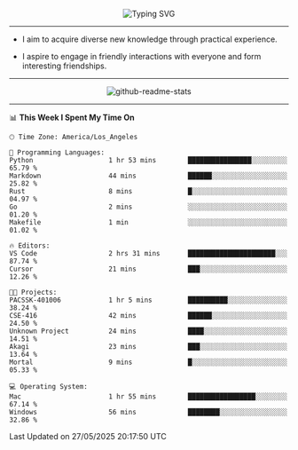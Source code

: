 <p align="center">
  <img src="https://readme-typing-svg.demolab.com?font=Fira+Code&weight=500&size=32&duration=2500&pause=1600&center=true&vCenter=true&random=false&width=1024&height=64&lines=Hi+there+%F0%9F%91%8B;I'm+delighted+you+could+make+it+here+%F0%9F%8E%89;I'm+Harry%2C+a+college+student+still+finding+my+way" alt="Typing SVG" />
</p>


---


- I aim to acquire diverse new knowledge through practical experience.

- I aspire to engage in friendly interactions with everyone and form interesting friendships.


---


<p align="center">
  <img src="https://github-readme-stats.vercel.app/api?username=Harry-Jing&show_icons=true" alt="github-readme-stats"/>
</p>


---

<!--START_SECTION:waka-->
📊 **This Week I Spent My Time On** 

```text
🕑︎ Time Zone: America/Los_Angeles

💬 Programming Languages: 
Python                   1 hr 53 mins        ████████████████░░░░░░░░░   65.79 % 
Markdown                 44 mins             ██████░░░░░░░░░░░░░░░░░░░   25.82 % 
Rust                     8 mins              █░░░░░░░░░░░░░░░░░░░░░░░░   04.97 % 
Go                       2 mins              ░░░░░░░░░░░░░░░░░░░░░░░░░   01.20 % 
Makefile                 1 min               ░░░░░░░░░░░░░░░░░░░░░░░░░   01.02 % 

🔥 Editors: 
VS Code                  2 hrs 31 mins       ██████████████████████░░░   87.74 % 
Cursor                   21 mins             ███░░░░░░░░░░░░░░░░░░░░░░   12.26 % 

🐱‍💻 Projects: 
PACSSK-401006            1 hr 5 mins         ██████████░░░░░░░░░░░░░░░   38.24 % 
CSE-416                  42 mins             ██████░░░░░░░░░░░░░░░░░░░   24.50 % 
Unknown Project          24 mins             ████░░░░░░░░░░░░░░░░░░░░░   14.51 % 
Akagi                    23 mins             ███░░░░░░░░░░░░░░░░░░░░░░   13.64 % 
Mortal                   9 mins              █░░░░░░░░░░░░░░░░░░░░░░░░   05.33 % 

💻 Operating System: 
Mac                      1 hr 55 mins        █████████████████░░░░░░░░   67.14 % 
Windows                  56 mins             ████████░░░░░░░░░░░░░░░░░   32.86 % 
```


 Last Updated on 27/05/2025 20:17:50 UTC
<!--END_SECTION:waka-->

